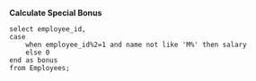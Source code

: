 **Calculate Special Bonus**

```mysql
select employee_id,
case
    when employee_id%2=1 and name not like 'M%' then salary
    else 0
end as bonus
from Employees;
```

